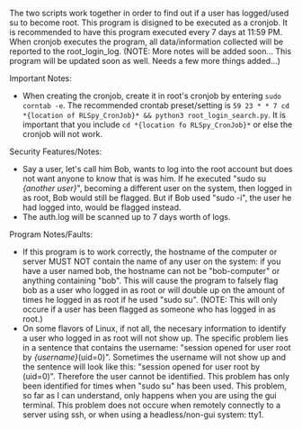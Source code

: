 The two scripts work together in order to find out if a user has logged/used su to become root. This program is disigned to be executed as a cronjob. It is recommended to have this program executed every 7 days at 11:59 PM. When cronjob executes the program, all data/information collected will be reported to the root_login_log. (NOTE: More notes will be added soon... This program will be updated soon as well. Needs a few more things added...)

Important Notes:
- When creating the cronjob, create it in root's cronjob by entering `sudo corntab -e`. The recommended crontab preset/setting is `59 23 * * 7 cd *{location of RLSpy_CronJob}* && python3 root_login_search.py`. It is important that you include `cd *{location fo RLSpy_CronJob}*` or else the cronjob will not work.

Security Features/Notes:
- Say a user, let's call him Bob, wants to log into the root account but does not want anyone to know that is was him. If he executed "sudo su *{another user}*", becoming a different user on the system, then logged in as root, Bob would still be flagged. But if Bob used "sudo -i", the user he had logged into, would be flagged instead.
- The auth.log will be scanned up to 7 days worth of logs.

Program Notes/Faults:
- If this program is to work correctly, the hostname of the computer or server MUST NOT contain the name of any user on the system: if you have a user named bob, the hostname can not be "bob-computer" or anything containing "bob". This will cause the program to falsely flag bob as a user who logged in as root or will double up on the amount of times he logged in as root if he used "sudo su". (NOTE: This will only occure if a user has been flagged as someone who has logged in as root.)
- On some flavors of Linux, if not all, the necesary information to identify a user who logged in as root will not show up. The specific problem lies in a sentence that contains the username: "session opened for user root by *{username}*(uid=0)". Sometimes the username will not show up and the sentence will look like this: "session opened for user root by (uid=0)". Therefore the user cannot be identified. This problem has only been identified for times when "sudo su" has been used. This problem, so far as I can understand, only happens when you are using the gui terminal. This problem does not occure when remotely connectly to a server using ssh, or when using a headless/non-gui system: tty1.
